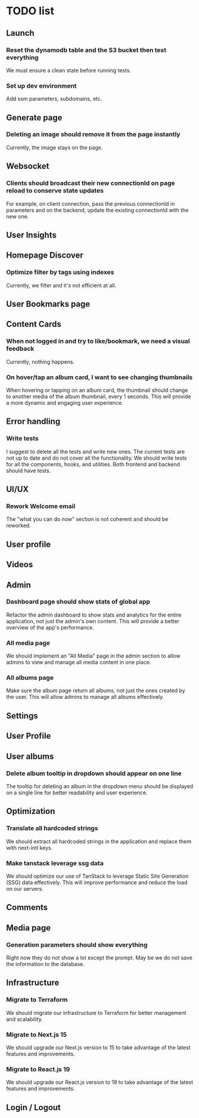 # TODO list

## Launch

### Reset the dynamodb table and the S3 bucket then test everything

We must ensure a clean state before running tests.

### Set up dev environment

Add ssm parameters, subdomains, etc.

## Generate page

### Deleting an image should remove it from the page instantly

Currently, the image stays on the page.

## Websocket

### Clients should broadcast their new connectionId on page reload to conserve state updates

For example, on client connection, pass the previous connectionId in parameters and on the backend, update the existing connectionId with the new one.

## User Insights

## Homepage Discover

### Optimize filter by tags using indexes

Currently, we filter and it's not efficient at all.

## User Bookmarks page

## Content Cards

### When not logged in and try to like/bookmark, we need a visual feedback

Currently, nothing happens.

### On hover/tap an album card, I want to see changing thumbnails

When hovering or tapping on an album card, the thumbnail should change to another media of the album thumbnail, every 1 seconds. This will provide a more dynamic and engaging user experience.

## Error handling

### Write tests

I suggest to delete all the tests and write new ones. The current tests are not up to date and do not cover all the functionality. We should write tests for all the components, hooks, and utilities. Both frontend and backend should have tests.

## UI/UX

### Rework Welcome email

The "what you can do now" section is not coherent and should be reworked.

## User profile

## Videos

## Admin

### Dashboard page should show stats of global app

Refactor the admin dashboard to show stats and analytics for the entire application, not just the admin's own content. This will provide a better overview of the app's performance.

### All media page

We should implement an "All Media" page in the admin section to allow admins to view and manage all media content in one place.

### All albums page

Make sure the album page return all albums, not just the ones created by the user. This will allow admins to manage all albums effectively.

## Settings

## User Profile

## User albums

### Delete album tooltip in dropdown should appear on one line

The tooltip for deleting an album in the dropdown menu should be displayed on a single line for better readability and user experience.

## Optimization

### Translate all hardcoded strings

We should extract all hardcoded strings in the application and replace them with next-intl keys.

### Make tanstack leverage ssg data

We should optimize our use of TanStack to leverage Static Site Generation (SSG) data effectively. This will improve performance and reduce the load on our servers.

## Comments

## Media page

### Generation parameters should show everything

Right now they do not show a lot except the prompt. May be we do not save the information to the database.

## Infrastructure

### Migrate to Terraform

We should migrate our infrastructure to Terraform for better management and scalability.

### Migrate to Next.js 15

We should upgrade our Next.js version to 15 to take advantage of the latest features and improvements.

### Migrate to React.js 19

We should upgrade our React.js version to 19 to take advantage of the latest features and improvements.

## Login / Logout
